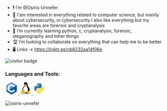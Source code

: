 -  🕴️ I’m @Osiris-Unnefer 
- 👀 I'am interested in everything related to computer science, but mainly about cybersecurity, in cybersecurity I also like everything but my favorite areas are forensic and cryptanalysis
- 🧠 I’m currently learning python, c, cryptanalysis, forensic, steganography and toher things
- 🏆 I’m looking to collaborate on everything that can help me to be better
- 🖥️ Links -> https://linktr.ee/cb8232aa14f06e




![visitor badge](https://visitor-badge.laobi.icu/badge?page_id=jwenjian.visitor-badge-query&query_only=true)

<h3 align="left">Languages and Tools:</h3>
<p align="left"> <a href="https://www.cprogramming.com/" target="_blank" rel="noreferrer"> <img src="https://raw.githubusercontent.com/devicons/devicon/master/icons/c/c-original.svg" alt="c" width="40" height="40"/> </a> <a href="https://www.linux.org/" target="_blank" rel="noreferrer"> <img src="https://raw.githubusercontent.com/devicons/devicon/master/icons/linux/linux-original.svg" alt="linux" width="40" height="40"/> </a> <a href="https://www.python.org" target="_blank" rel="noreferrer"> <img src="https://raw.githubusercontent.com/devicons/devicon/master/icons/python/python-original.svg" alt="python" width="40" height="40"/> </a> </p>

<p><img align="center" src="https://github-readme-stats.vercel.app/api/top-langs?username=osiris-unnefer&show_icons=true&locale=en&layout=compact" alt="osiris-unnefer" /></p>
